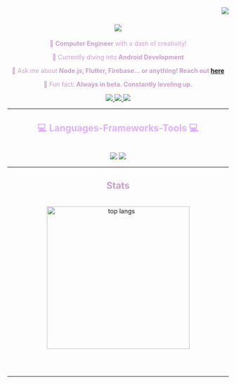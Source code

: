 <img align="right" src="https://visitor-badge.laobi.icu/badge?page_id=daliakhlaif.daliakhlaif" />

<h1 align="center">
    <img src="https://readme-typing-svg.herokuapp.com/?font=Righteous&size=35&color=41B3A2&center=true&vCenter=true&width=500&height=70&duration=4000&lines=Hi+There!+👋;+I'm+Dalia+Khlaif!;" />
</h1>

<div align="center" style="color:#C8A2C8;">
 
 🔭 **Computer Engineer** with a dash of creativity! 
 
 🌱 Currently diving into **Android Development**

 💬 Ask me about **Node.js, Flutter, Firebase... or anything! Reach out [here](https://github.com/daliakhlaif/daliakhlaif/issues)**

 💫 Fun fact: **Always in beta. Constantly leveling up.**

</div>

<div align="center"> 
  <a href="mailto:dalia.2001.kh@gmail.com">
    <img src="https://img.shields.io/badge/Gmail-D14836?style=for-the-badge&logo=gmail&logoColor=white" />
  </a>
  <a href="https://linkedin.com/in/dalia-khlaif-04351224b" target="_blank">
    <img src="https://img.shields.io/badge/LinkedIn-0077B5?style=for-the-badge&logo=linkedin&logoColor=white" target="_blank" />
  </a>
      <a href="https://daliakhlaif.github.io/Portfolio/" target="_blank">
    <img src="https://img.shields.io/badge/Portfolio-BB8FCE?style=for-the-badge&logo=todoist&logoColor=white" />
  </a>
</div>


<hr/>

<h2 align="center" style="color:#E0B0FF;">💻 Languages-Frameworks-Tools 💻</h2>
<br/>
<div align="center">
    <img src="https://skillicons.dev/icons?i=bootstrap,html,css,vscode,androidstudio,github,figma,git" />
    <img src="https://skillicons.dev/icons?i=nodejs,javascript,express,flutter,dart,firebase,mongodb,c,java,mysql,kotlin" /><br>
</div>

<hr/>

<h2 align="center" style="color:#C8A2C8;">Stats</h2>
<br>
<div align="center">
 <img width=325 align="center" src="https://github-readme-stats.vercel.app/api/top-langs/?username=daliakhlaif&hide=HTML&langs_count=8&layout=compact&theme=default&border_radius=10&size_weight=0.5&count_weight=0.5&exclude_repo=github-readme-stats" alt="top langs" />


</div>

<br/><br/>

<hr/>
